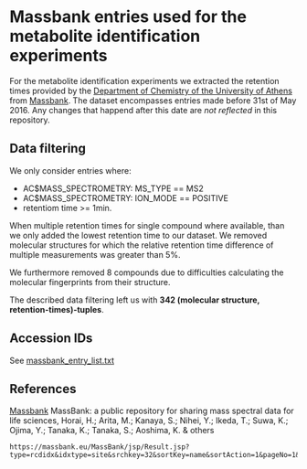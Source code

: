 # Massbank entries used for the metabolite identification experiments

For the metabolite identification experiments we extracted the retention times 
provided by the [Department of Chemistry of the University of Athens][1]
from [Massbank][1]. The dataset encompasses entries made before 31st of May 2016. Any 
changes that happend after this date are _not reflected_ in this repository.

## Data filtering

We only consider entries where:

- AC$MASS_SPECTROMETRY: MS_TYPE == MS2
- AC$MASS_SPECTROMETRY: ION_MODE == POSITIVE
- retentiom time >= 1min.

When multiple retention times for single compound where available, than we only
added the lowest retention time to our dataset. We removed molecular structures
for which the relative retention time difference of multiple measurements was 
greater than 5%. 

We furthermore removed 8 compounds due to difficulties calculating the molecular
fingerprints from their structure. 

The described data filtering left us with __342 (molecular structure, retention-times)-tuples__. 

## Accession IDs

See [massbank_entry_list.txt](massbank_entry_list.txt)

## References

[1]:https://massbank.eu/MassBank/jsp/Result.jsp?type=rcdidx&idxtype=site&srchkey=32&sortKey=name&sortAction=1&pageNo=1&exec=

[Massbank][1] MassBank: a public repository for sharing mass spectral data for life sciences,
    Horai, H.; Arita, M.; Kanaya, S.; Nihei, Y.; Ikeda, T.; Suwa, K.; Ojima, Y.; Tanaka, K.; Tanaka, S.; Aoshima, K. & others
    
    https://massbank.eu/MassBank/jsp/Result.jsp?type=rcdidx&idxtype=site&srchkey=32&sortKey=name&sortAction=1&pageNo=1&exec=